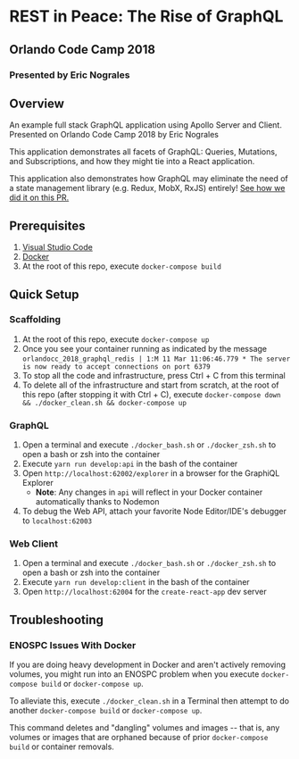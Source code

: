 # REST in Peace: The Rise of GraphQL

## Orlando Code Camp 2018

### Presented by Eric Nograles

## Overview

An example full stack GraphQL application using Apollo Server and Client. Presented on Orlando Code Camp 2018 by Eric Nograles

This application demonstrates all facets of GraphQL: Queries, Mutations, and Subscriptions, and how they might tie into a React application.

This application also demonstrates how GraphQL may eliminate the need of a state management library (e.g. Redux, MobX, RxJS) entirely! [See how we did it on this PR.](https://github.com/ericnograles/orlandocc-2018-graphql/pull/1)

## Prerequisites

1. [Visual Studio Code](https://code.visualstudio.com/)
1. [Docker](https://www.docker.com/)
1. At the root of this repo, execute `docker-compose build`

## Quick Setup

### Scaffolding

1. At the root of this repo, execute `docker-compose up`
1. Once you see your container running as indicated by the message `orlandocc_2018_graphql_redis | 1:M 11 Mar 11:06:46.779 * The server is now ready to accept connections on port 6379`
1. To stop all the code and infrastructure, press Ctrl + C from this terminal
1. To delete all of the infrastructure and start from scratch, at the root of this repo (after stopping it with Ctrl + C), execute `docker-compose down && ./docker_clean.sh && docker-compose up`

### GraphQL

1. Open a terminal and execute `./docker_bash.sh` or `./docker_zsh.sh` to open a bash or zsh into the container
1. Execute `yarn run develop:api` in the bash of the container
1. Open `http://localhost:62002/explorer` in a browser for the GraphiQL Explorer
   * **Note**: Any changes in `api` will reflect in your Docker container automatically thanks to Nodemon
1. To debug the Web API, attach your favorite Node Editor/IDE's debugger to `localhost:62003`

### Web Client

1. Open a terminal and execute `./docker_bash.sh` or `./docker_zsh.sh` to open a bash or zsh into the container
1. Execute `yarn run develop:client` in the bash of the container
1. Open `http://localhost:62004` for the `create-react-app` dev server

## Troubleshooting

### ENOSPC Issues With Docker

If you are doing heavy development in Docker and aren't actively removing volumes, you might run into an ENOSPC problem when you execute `docker-compose build` or `docker-compose up`.  

To alleviate this, execute `./docker_clean.sh` in a Terminal then attempt to do another `docker-compose build` or `docker-compose up`.

This command deletes and "dangling" volumes and images -- that is, any volumes or images that are orphaned because of prior `docker-compose build` or container removals.



